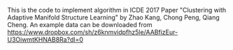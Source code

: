 This is the code to implement algorithm in ICDE 2017 Paper "Clustering with Adaptive Manifold Structure Learning" by Zhao Kang, Chong Peng, Qiang Cheng.
An example data can be downloaded from https://www.dropbox.com/sh/z6knmvidpfhz5le/AABfizEur-U3OiwmtKHNAB8Ra?dl=0
